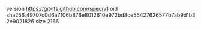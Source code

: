 version https://git-lfs.github.com/spec/v1
oid sha256:49707c0d6a7106b876e8012610e972bd8ce56427626577b7ab9d1b32e9021826
size 2166
